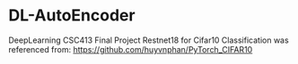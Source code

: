 # DL-AutoEncoder
DeepLearning CSC413 Final Project
Restnet18 for Cifar10 Classification was referenced from:
https://github.com/huyvnphan/PyTorch_CIFAR10

